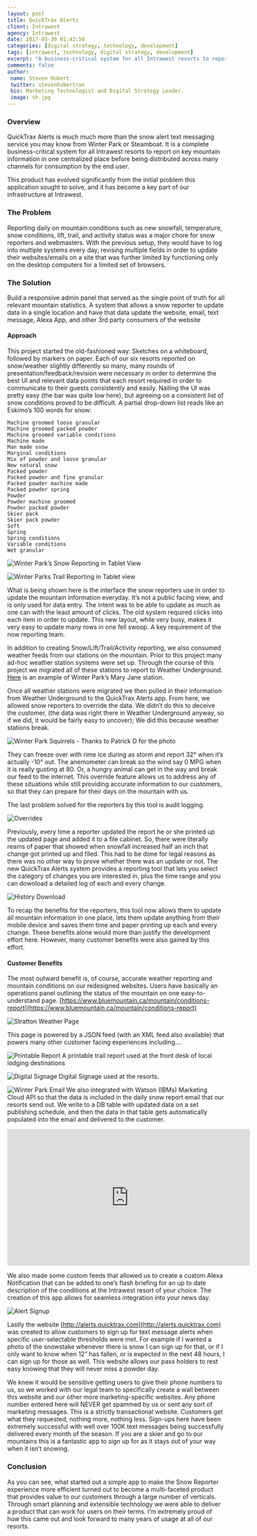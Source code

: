 ```yaml
---
layout: post
title: QuickTrax Alerts
client: Intrawest
agency: Intrawest
date: 2017-05-30 01:43:50 
categories: [digital strategy, technology, development]
tags: [intrawest, technology, digital strategy, development]
excerpt: "A business-critical system for all Intrawest resorts to report on key mountain information in one centralized place. "
comments: false
author: 
 name: Steven Hubert
 twitter: stevenhubertron
 bio: Marketing Technologist and Digital Strategy Leader.
 image: sh.jpg
---
```


### Overview

QuickTrax Alerts is much much more than the snow alert text messaging service you may know from Winter Park or Steamboat. It is a complete business-critical system for all Intrawest resorts to report on key mountain information in one centralized place before being distributed across many channels for consumption by the end user.
 
This product has evolved significantly from the initial problem this application sought to solve, and it has become a key part of our infrastructure at Intrawest.



### The Problem

Reporting daily on mountain conditions such as new snowfall, temperature, snow conditions, lift, trail, and activity status was a major chore for snow reporters and webmasters. With the previous setup, they would have to log into multiple systems every day, revising multiple fields in order to update their websites/emails on a site that was further limited by functioning only on the desktop computers for a limited set of browsers.

### The Solution

Build a responsive admin panel that served as the single point of truth for all relevant mountain statistics. A system that allows a snow reporter to update data in a single location and have that data update the website, email, text message, Alexa App, and other 3rd party consumers of the website 


#### Approach

This project started the old-fashioned way: Sketches on a whiteboard, followed by markers on paper. Each of our six resorts reported on snow/weather slightly differently so many, many rounds of presentation/feedback/revision were necessary in order to determine the best UI and relevant data points that each resort required in order to communicate to their guests consistently and easily. Nailing the UI was pretty easy (the bar was quite low here), but agreeing on a consistent list of snow conditions proved to be difficult. A partial drop-down list reads like an Eskimo’s 100 words for snow:
 
```
Machine groomed loose granular  
Machine groomed packed powder  
Machine groomed variable conditions  
Machine made
Man made snow
Marginal conditions
Mix of powder and loose granular
New natural snow
Packed powder
Packed powder and fine granular
Packed powder machine made
Packed powder spring
Powder
Powder machine groomed
Powder packed powder
Skier pack
Skier pack powder
Soft
Spring
Spring conditions
Variable conditions
Wet granular
```
 
 

![Winter Park’s Snow Reporting in Tablet View](/images/QTA/Screenshot%202017-05-05%2010.15.55.png "Winter Park’s Trail Reporting in Tablet View")


![Winter Parks Trail Reporting in Tablet view](/images/QTA/Screenshot%202017-05-05%2010.17.30.png "Winter Parks Trail Reporting in Tablet view")

 
 
What is being shown here is the interface the snow reporters use in order to update the mountain information everyday. It’s not a public facing view, and is only used for data entry. The intent was to be able to update as much as one can with the least amount of clicks. The old system required clicks into each item in order to update. This new layout, while very busy,  makes it very easy to update many rows in one fell swoop. A key requirement of the now reporting team.
 
In addition to creating Snow/Lift/Trail/Activity reporting, we also consumed weather feeds from our stations on the mountain. Prior to this project many ad-hoc weather station systems were set up. Through the course of this project we migrated all of these stations to report to Weather Underground. [Here](https://www.wunderground.com/cgi-bin/findweather/getForecast?query=pws:KCOWINTE7) is an example of Winter Park’s Mary Jane station.
 
Once all weather stations were migrated we then pulled in their information from Weather Underground to the QuickTrax Alerts app. From here, we allowed snow reporters to override the data. We didn’t do this to deceive the customer, (the data was right there in Weather Underground anyway, so if we did, it would be fairly easy to uncover); We did this because weather stations break. 

![Winter Park Squirrels - Thanks to Patrick D for the photo](/images/QTA/Unknown.jpeg "Winter Park Squirrels  Thanks to Patrick D for the photo.") 

They can freeze over with rime ice during as storm and report 32° when it’s actually -10° out. The anemometer can break so the wind say 0 MPG when it is really gusting at 80. Or, a hungry animal can get in the way and break our feed to the internet. This override feature allows us to address any of these situations while still providing accurate information to our customers, so that they can prepare for their days on the mountain with us. 

The last problem solved for the reporters by this tool is audit logging.

![Overrides](/images/QTA/Screenshot%202017-05-05%2010.38.27.png "Overrides")
 


 
 Previously, every time a reporter updated the report he or she printed up the updated page and added it to a file cabinet. So, there were literally reams of paper that showed when snowfall increased half an inch that change got printed up and filed. This had to be done for legal reasons as there was no other way to prove whether there was an update or not. The new QuickTrax Alerts system provides a reporting tool that lets you select the category of changes you are interested in, plus the time range and you can download a detailed log of each and every change. 

![History Download](/images/QTA/Screenshot%202017-05-05%2011.14.53.png "History Download")


To recap the benefits for the reporters, this tool now allows them to update all mountain information in one place, lets them update anything from their mobile device and saves them time and paper printing up each and every change. These benefits alone would more than justify the development effort here. However, many customer benefits were also gained by this effort.


#### Customer Benefits

The most outward benefit is, of course, accurate weather reporting and mountain conditions on our redesigned websites. Users have basically an operations panel outlining the status of the mountain on one easy-to-understand page. [https://www.bluemountain.ca/mountain/conditions-report](https://www.bluemountain.ca/mountain/conditions-report)


![Stratton Weather Page](/images/QTA/Screenshot%202017-05-05%2011.23.59.png "Stratton Weather Page")
 
This page is powered by a JSON feed (with an XML feed also available) that powers many other customer facing experiences including….

![Printable Report](/images/QTA/printable.png "Printable Report")
A printable trail report used at the front desk of local lodging destinations
 

![Digital Signage](/images/QTA/signage.png "Digital Signage")
Digital Signage used at the resorts.
 

![Winter Park Email](/images/QTA/Screenshot%202017-05-05%2014.15.33.png "Winter Park Email")
We also integrated with Watson (IBMs) Marketing Cloud API so that the data is included in the daily snow report email that our resorts send out. We write to a DB table with updated data on a set publishing schedule, and then the data in that table gets automatically populated into the email and delivered to the customer.
 
<iframe width="560" height="315" src="https://www.youtube.com/embed/JhiBijpIYgA" frameborder="0" allowfullscreen></iframe>
 
We also made some custom feeds that allowed us to create a custom Alexa Notification that can be added to one’s flash briefing for an up to date description of the conditions at the Intrawest resort of your choice. The creation of this app allows for seamless integration into your news day.
 

![Alert Signup](/images/QTA/Screenshot%202017-05-05.png "Alert Signup")

Lastly the website [http://alerts.quicktrax.com](http://alerts.quicktrax.com) was created to allow customers to sign up for text message alerts when specific user-selectable thresholds were met. For example if I wanted a photo of the snowstake whenever there is snow I can sign up for that, or if I only want to know when 12” has fallen, or is expected in the next 48 hours, I can sign up for those as well. This website allows our pass holders to rest easy knowing that they will never miss a powder day.
 
We knew it would be sensitive getting users to give their phone numbers to us, so we worked with our legal team to specifically create a wall between this website and our other more marketing-specific websites. Any phone number entered here will NEVER get spammed by us or sent any sort of marketing messages. This is a strictly transactional website. Customers get what they requested, nothing more, nothing less. Sign-ups here have been extremely successful with well over 100K text messages being successfully delivered every month of the season. If you are a skier and go to our mountains this is a fantastic app to sign up for as it stays out of your way when it isn’t snowing.


### Conclusion

As you can see, what started out a simple app to make the Snow Reporter experience more efficient turned out to become a multi-faceted product that provides value to our customers through a large number of verticals. Through smart planning and extensible technology we were able to deliver a product that can work for users on their terms. I’m extremely proud of how this came out and look forward to many years of usage at all of our resorts.







